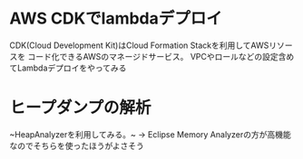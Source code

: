 # AWS CDKでlambdaデプロイ
CDK(Cloud Development Kit)はCloud Formation Stackを利用してAWSリソースを
コード化できるAWSのマネージドサービス。
VPCやロールなどの設定含めてLambdaデプロイをやってみる

# ヒープダンプの解析
~HeapAnalyzerを利用してみる。~
-> Eclipse Memory Analyzerの方が高機能なのでそちらを使ったほうがよさそう
